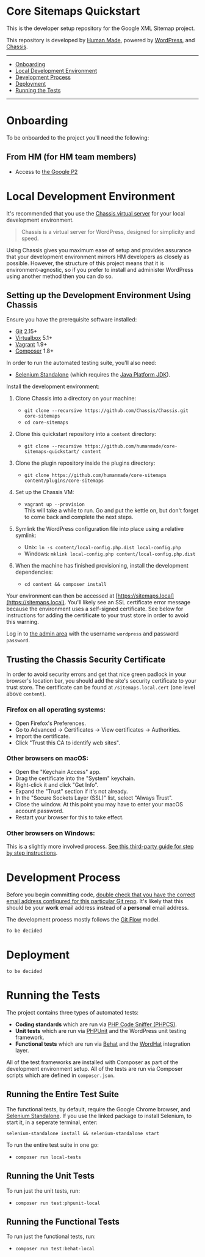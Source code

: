 # Core Sitemaps Quickstart

This is the developer setup repository for the Google XML Sitemap project.

This repository is developed by [Human Made](https://humanmade.com/), powered by [WordPress](https://wordpress.org), and [Chassis](https://beta.chassis.io).

---

* [Onboarding](#onboarding)
* [Local Development Environment](#local-development-environment)
* [Development Process](#development-process)
* [Deployment](#deployment)
* [Running the Tests](#running-the-tests)

---

# Onboarding

To be onboarded to the project you'll need the following:

## From HM (for HM team members)

* Access to [the Google P2](https://google.hmn.md/)

# Local Development Environment

It's recommended that you use the [Chassis virtual server](https://docs.chassis.io) for your local development environment.

> Chassis is a virtual server for WordPress, designed for simplicity and speed.

Using Chassis gives you maximum ease of setup and provides assurance that your development environment mirrors HM developers as closely as possible. However, the structure of this project means that it is environment-agnostic, so if you prefer to install and administer WordPress using another method then you can do so.

## Setting up the Development Environment Using Chassis

Ensure you have the prerequisite software installed:

* [Git](https://git-scm.com/) 2.15+
* [Virtualbox](https://www.virtualbox.org/wiki/Downloads) 5.1+
* [Vagrant](https://www.vagrantup.com/downloads.html) 1.9+
* [Composer](https://getcomposer.org/) 1.8+

In order to run the automated testing suite, you'll also need:

* [Selenium Standalone](https://www.npmjs.com/package/selenium-standalone) (which requires the [Java Platform JDK](https://www.oracle.com/technetwork/java/javase/downloads/index.html)).

Install the development environment:

1. Clone Chassis into a directory on your machine:
	 - `git clone --recursive https://github.com/Chassis/Chassis.git core-sitemaps`
	 - `cd core-sitemaps`
1. Clone this quickstart repository into a `content` directory:
	 - `git clone --recursive https://github.com/humanmade/core-sitemaps-quickstart/ content`
1. Clone the plugin repository inside the plugins directory:
     - `git clone https://github.com/humanmade/core-sitemaps content/plugins/core-sitemaps`
1. Set up the Chassis VM:
	 - `vagrant up --provision`  
	 This will take a while to run. Go and put the kettle on, but don't forget to come back and complete the next steps.
1. Symlink the WordPress configuration file into place using a relative symlink:
	 - Unix: `ln -s content/local-config.php.dist local-config.php`
	 - Windows: `mklink local-config.php content/local-config.php.dist`
1. When the machine has finished provisioning, install the development dependencies:
	 
	 - `cd content && composer install`
	 
	 

Your environment can then be accessed at [https://sitemaps.local](https://sitemaps.local). You'll likely see an SSL certificate error message because the environment uses a self-signed certificate. See below for instructions for adding the certificate to your trust store in order to avoid this warning.

Log in to [the admin area](https://rsdms.local/wp/wp-admin/) with the username `wordpress` and password `password`.

## Trusting the Chassis Security Certificate

In order to avoid security errors and get that nice green padlock in your browser's location bar, you should add the site's security certificate to your trust store. The certificate can be found at `/sitemaps.local.cert` (one level above `content`).

### Firefox on all operating systems:

* Open Firefox's Preferences.
* Go to Advanced -> Certificates -> View certificates -> Authorities.
* Import the certificate.
* Click "Trust this CA to identify web sites".

### Other browsers on macOS:

* Open the "Keychain Access" app.
* Drag the certificate into the "System" keychain.
* Right-click it and click "Get Info".
* Expand the "Trust" section if it's not already.
* In the "Secure Sockets Layer (SSL)" list, select "Always Trust".
* Close the window. At this point you may have to enter your macOS account password.
* Restart your browser for this to take effect.

### Other browsers on Windows:

This is a slightly more involved process. [See this third-party guide for step by step instructions](https://www.thewindowsclub.com/manage-trusted-root-certificates-windows).

# Development Process

Before you begin committing code, [double check that you have the correct email address configured for this particular Git repo](https://help.github.com/articles/setting-your-email-in-git/#setting-your-email-address-for-a-single-repository). It's likely that this should be your **work** email address instead of a **personal** email address.

The development process mostly follows the [Git Flow](http://jeffkreeftmeijer.com/2010/why-arent-you-using-git-flow/) model. 

`To be decided`

# Deployment

`to be decided`

# Running the Tests

The project contains three types of automated tests:

* **Coding standards** which are run via [PHP Code Sniffer (PHPCS)](https://github.com/squizlabs/PHP_CodeSniffer).
* **Unit tests** which are run via [PHPUnit](https://phpunit.de/) and the WordPress unit testing framework.
* **Functional tests** which are run via [Behat](http://behat.org/en/latest/) and the [WordHat](https://wordhat.info/) integration layer.

All of the test frameworks are installed with Composer as part of the development environment setup. All of the tests are run via Composer scripts which are defined in `composer.json`.

## Running the Entire Test Suite

The functional tests, by default, require the Google Chrome browser, and [Selenium Standalone](https://www.npmjs.com/package/selenium-standalone). If you use the linked package to install Selenium, to start it, in a seperate terminal, enter: 

`selenium-standalone install && selenium-standalone start`

To run the entire test suite in one go:

* `composer run local-tests`

## Running the Unit Tests

To run just the unit tests, run:

* `composer run test:phpunit-local`

## Running the Functional Tests

To run just the functional tests, run:

* `composer run test:behat-local`

